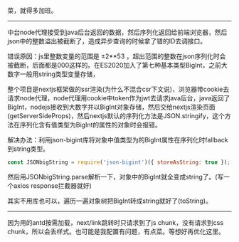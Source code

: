 菜，就得多加班。

---

中台node代理接受到java后台返回的数据，然后序列化返回给前端浏览器，然后json中的整数溢出被截断了，造成异步查询的时候拿了错的ID去调接口。

错误原因：js里整数变量的范围是 ±2**53 ，超出范围的整数在json序列化时会被截断，后面都是000这样的。在ES2020加入了第七种基本类型BigInt，之前大数字一般用string类型变量存储，

整个项目是nextjs框架做的ssr渲染(为什么不混合csr下文说)，浏览器带cookie去请求node代理，node代理用cookie中token作为jwt去请求java后台，java返回了BigInt，nodejs接收到大数字并以BigInt对象存储，然后交给nextjs渲染页面(getServerSideProps)，然后nextjs默认的序列化方法是JSON.stringify，这个方法在序列化含有值类型为BigInt的属性的对象时会报错。

解决办法：利用json-bigint库将对象中值类型为的BigInt属性在序列化时fallback到string类型。

```js
const JSONbigString = require('json-bigint')({ storeAsString: true });
```
然后用JSONbigString.parse解析一下，对象中的BigInt就全变成string了。(写一个axios response拦截器就好)

其实不用库也可以，遍历一遍对象树把BigInt转成string就好了(toString)。

---

因为用的antd按需加载，next/link跳转时只请求到了js chunk，没有请求到css chunk，所以会丢样式。也可能是我配置有问题，有点菜。等想好再优化这里。